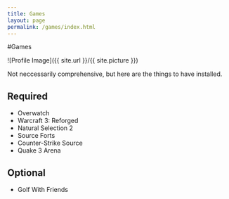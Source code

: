 ```yaml
---
title: Games
layout: page
permalink: /games/index.html
---
```

#Games

<style>
img { width: 50%; margin: 0 auto; display: block; }
</style>

![Profile Image]({{ site.url }}/{{ site.picture }})

<p>Not neccessarily comprehensive, but here are the things to have installed.</p>

<h2>Required</h2>

<ul class="skill-list">
	<li>Overwatch</li>
	<li>Warcraft 3: Reforged</li>
	<li>Natural Selection 2</li>
	<li>Source Forts</li>
	<li>Counter-Strike Source</li>
	<li>Quake 3 Arena</li>
</ul>

<h2>Optional</h2>

<ul class="skill-list">
	<li>Golf With Friends</li>
</ul>
